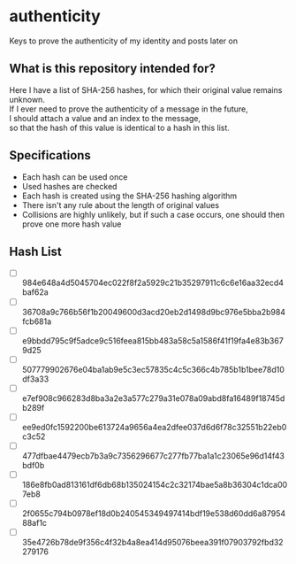 # authenticity
Keys to prove the authenticity of my identity and posts later on

## What is this repository intended for?
Here I have a list of SHA-256 hashes, for which their original value remains unknown.  
If I ever need to prove the authenticity of a message in the future,  
I should attach a value and an index to the message,  
so that the hash of this value is identical to a hash in this list.

## Specifications
- Each hash can be used once
- Used hashes are checked
- Each hash is created using the SHA-256 hashing algorithm
- There isn't any rule about the length of original values
- Collisions are highly unlikely, but if such a case occurs, one should then prove one more hash value

## Hash List
- [ ] 984e648a4d5045704ec022f8f2a5929c21b35297911c6c6e16aa32ecd4baf62a
- [ ] 36708a9c766b56f1b20049600d3acd20eb2d1498d9bc976e5bba2b984fcb681a
- [ ] e9bbdd795c9f5adce9c516feea815bb483a58c5a1586f41f19fa4e83b3679d25
- [ ] 507779902676e04ba1ab9e5c3ec57835c4c5c366c4b785b1b1bee78d10df3a33
- [ ] e7ef908c966283d8ba3a2e3a577c279a31e078a09abd8fa16489f18745db289f
- [ ] ee9ed0fc1592200be613724a9656a4ea2dfee037d6d6f78c32551b22eb0c3c52
- [ ] 477dfbae4479ecb7b3a9c7356296677c277fb77ba1a1c23065e96d14f43bdf0b
- [ ] 186e8fb0ad813161df6db68b135024154c2c32174bae5a8b36304c1dca007eb8
- [ ] 2f0655c794b0978ef18d0b240545349497414bdf19e538d60dd6a8795488af1c
- [ ] 35e4726b78de9f356c4f32b4a8ea414d95076beea391f07903792fbd32279176
